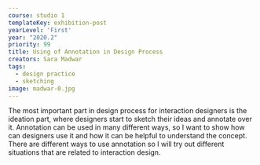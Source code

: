 ```yaml
---
course: studio 1
templateKey: exhibition-post
yearLevel: 'First'
year: "2020.2"
priority: 99
title: Using of Annotation in Design Process
creators: Sara Madwar
tags:
  - design practice
  - sketching
image: madwar-0.jpg
---
```


The most important part in design process for interaction designers is the ideation part, where designers start to sketch their ideas and annotate over it. Annotation can be used in many different ways, so I want to show how can designers use it and how it can be helpful to understand the concept. There are different ways to use annotation so I will try out different situations that are related to interaction design. 